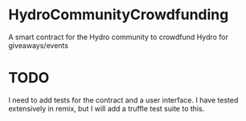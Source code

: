 # HydroCommunityCrowdfunding
A smart contract for the Hydro community to crowdfund Hydro for giveaways/events

# TODO
I need to add tests for the contract and a user interface. I have tested extensively in remix, but I will add a truffle test suite to this.
